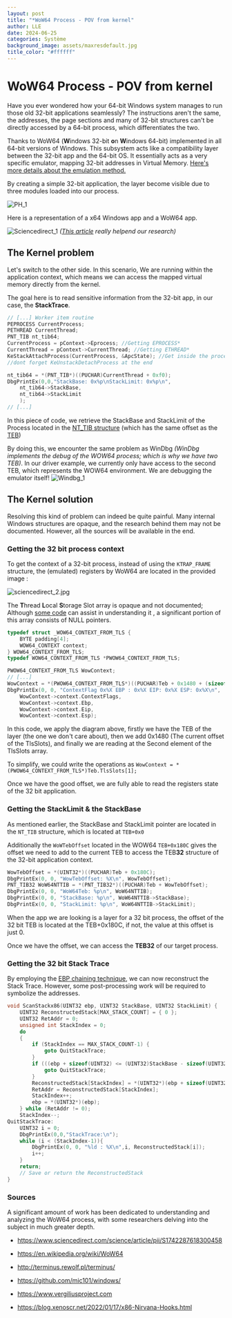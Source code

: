 ```yaml
---
layout: post
title: "*WoW64 Process - POV from kernel"
author: LLE
date: 2024-06-25
categories: Système
background_image: assets/maxresdefault.jpg
title_color: "#ffffff"
---
```



# **WoW64 Process - POV from kernel**


Have you ever wondered how your 64-bit Windows system manages to run those old 32-bit applications seamlessly? The instructions aren't the same, the addresses, the page sections and many of 32-bit structures can't be directly accessed by a 64-bit process, which differentiates the two.

Thanks to WoW64 (**W**indows 32-bit **o**n **W**indows 64-bit) implemented in all 64-bit versions of Windows. This
subsystem acts like a compatibility layer between the 32-bit app and the 64-bit OS. It essentially acts as a very specific emulator, mapping 32-bit addresses in Virtual Memory. [Here's more details about the emulation method.](https://learn.microsoft.com/en-us/windows/win32/winprog64/wow64-implementation-details)

By creating a simple 32-bit application, the layer become visible due to three modules loaded into our process.

![PH_1](/assets/posts/2024-02-07-WoW64-Process-POV-from-kernel/ProcessHacker_Screen1.PNG)

Here is a representation of a x64 Windows app and a WoW64 app.

![Sciencedirect_1](/assets/posts/2024-02-07-WoW64-Process-POV-from-kernel/sciencedirect_1.jpg)
*([This article](https://www.sciencedirect.com/science/article/pii/S1742287618300458) really helpend our research)*
## The Kernel problem

Let's switch to the other side. In this scenario, We are running within the application context, which means we can access the mapped virtual memory directly from the kernel.


The goal here is to read sensitive information from the 32-bit app, in our case, the **StackTrace**.

```c
// [...] Worker item routine
PEPROCESS CurrentProcess;
PETHREAD CurrentThread;
PNT_TIB nt_tib64;
CurrentProcess = pContext->Eprocess; //Getting EPROCESS*
CurrentThread = pContext->CurrentThread; //Getting ETHREAD*
KeStackAttachProcess(CurrentProcess, &ApcState); //Get inside the process context (Work items run in System context by default.)
//dont forget KeUnstackDetachProcess at the end

nt_tib64 = *(PNT_TIB*)((PUCHAR)CurrentThread + 0xf0);
DbgPrintEx(0,0,"StackBase: 0x%p\nStackLimit: 0x%p\n",
    nt_tib64->StackBase,
    nt_tib64->StackLimit
    );
// [...]
```
In this piece of code, we retrieve the StackBase and StackLimit of the Process located in the [NT_TIB structure](http://terminus.rewolf.pl/terminus/structures/ntdll/_NT_TIB_x64.html) (which has the same offset as the [TEB](http://terminus.rewolf.pl/terminus/structures/ntdll/_TEB_x64.html))

By doing this, we encounter the same problem as WinDbg
*(WinDbg implements the debug of the WOW64 process; which is why we have two TEB)*.
In our driver example, we currently only have access to the second TEB, which represents the WOW64 environment.
We are debugging the emulator itself!
![Windbg_1](/assets/posts/2024-02-07-WoW64-Process-POV-from-kernel/WinDBG_Screen1.png)

## The Kernel solution


Resolving this kind of problem can indeed be quite painful. Many internal Windows structures are opaque, and the research behind them may not be documented. However, all the sources will be available in the end.

### Getting the 32 bit process context

To get the context of a 32-bit process, instead of using the ``KTRAP_FRAME`` structure, the (emulated) registers by WoW64 are located in the provided image :

![sciencedirect_2.jpg](/assets/posts/2024-02-07-WoW64-Process-POV-from-kernel/sciencedirect_2.jpg)

The **T**hread **L**ocal **S**torage Slot array is opaque and not documented; Although [some code](https://github.com/mic101/windows/blob/master/WRK-v1.2/public/internal/base/inc/wow64tls.h) can assist in understanding it , a significant portion of this array consists of NULL pointers.

```c
typedef struct _WOW64_CONTEXT_FROM_TLS {
	BYTE padding[4];
	WOW64_CONTEXT context;
} WOW64_CONTEXT_FROM_TLS;
typedef WOW64_CONTEXT_FROM_TLS *PWOW64_CONTEXT_FROM_TLS;
```
```c
PWOW64_CONTEXT_FROM_TLS WowContext;
// [...]
WowContext = *(PWOW64_CONTEXT_FROM_TLS*)((PUCHAR)Teb + 0x1480 + (sizeof(UINT64) * 1));
DbgPrintEx(0, 0, "ContextFlag 0x%X EBP : 0x%X EIP: 0x%X ESP: 0x%X\n",
    WowContext->context.ContextFlags,
    WowContext->context.Ebp,
    WowContext->context.Eip,
    WowContext->context.Esp);
```
In this code, we apply the diagram above, firstly we have the TEB of the layer (the one we don't care about), then we add 0x1480 (The current offset of the TlsSlots), and finally we are reading at the Second element of the TlsSlots array.

To simplify, we could write the operations as ``WowContext = *(PWOW64_CONTEXT_FROM_TLS*)Teb.TlsSlots[1];``

Once we have the good offset, we are fully able to read the registers state of the 32 bit application.

### Getting the StackLimit & the StackBase

As mentioned earlier, the StackBase and StackLimit pointer are located in the ``NT_TIB`` structure, which is located at ``TEB+0x0``

Additionally the ``WoWTebOffset`` located in the WOW64 ``TEB+0x180C`` gives the offset we need to add to the current TEB to access the TEB**32** structure of the 32-bit application context.

```c
WowTebOffset = *(UINT32*)((PUCHAR)Teb + 0x180C);
DbgPrintEx(0, 0, "WowTebOffset: %X\n", WowTebOffset);
PNT_TIB32 WoW64NTTIB = *(PNT_TIB32*)((PUCHAR)Teb + WowTebOffset);
DbgPrintEx(0, 0, "WoW64Teb: %p\n", WoW64NTTIB);
DbgPrintEx(0, 0, "StackBase: %p\n", WoW64NTTIB->StackBase);
DbgPrintEx(0, 0, "StackLimit: %p\n", WoW64NTTIB->StackLimit);
```
When the app we are looking is a layer for a 32 bit process, the offset of the 32 bit TEB is located at the TEB+0x180C, if not, the value at this offset is just 0.

Once we have the offset, we can access the **TEB32** of our target process.

### Getting the 32 bit Stack Trace

By employing the [EBP chaining technique](https://www.researchgate.net/figure/Traditional-stack-trace-technique-based-on-EBP-chaining_fig1_323922951), we can now reconstruct the Stack Trace. However, some post-processing work will be required to symbolize the addresses.

```c
void ScanStackx86(UINT32 ebp, UINT32 StackBase, UINT32 StackLimit) {
	UINT32 ReconstructedStack[MAX_STACK_COUNT] = { 0 };
	UINT32 RetAddr = 0;
	unsigned int StackIndex = 0;
	do
	{
		if (StackIndex == MAX_STACK_COUNT-1) {
			goto QuitStackTrace;
		}
		if (((ebp + sizeof(UINT32) <= (UINT32)StackBase - sizeof(UINT32)) && (ebp >= (UINT32)StackLimit) ) == FALSE){
			goto QuitStackTrace;
		}
		ReconstructedStack[StackIndex] = *(UINT32*)(ebp + sizeof(UINT32));
		RetAddr = ReconstructedStack[StackIndex];
		StackIndex++;
		ebp = *(UINT32*)(ebp);
	} while (RetAddr != 0);
	StackIndex--;
QuitStackTrace:
	UINT32 i = 0;
	DbgPrintEx(0,0,"StackTrace:\n");
	while (i < (StackIndex-1)){
		DbgPrintEx(0, 0, "%ld : %X\n",i, ReconstructedStack[i]);
		i++;
	}
	return;
    // Save or return the ReconstructedStack
}
```

### Sources

A significant amount of work has been dedicated to understanding and analyzing the WoW64 process, with some researchers delving into the subject in much greater depth.

- https://www.sciencedirect.com/science/article/pii/S1742287618300458

- https://en.wikipedia.org/wiki/WoW64

- http://terminus.rewolf.pl/terminus/

- https://github.com/mic101/windows/

- https://www.vergiliusproject.com

- https://blog.xenoscr.net/2022/01/17/x86-Nirvana-Hooks.html
